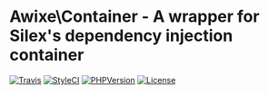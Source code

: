 Awixe\Container - A wrapper for Silex's dependency injection container
=======================================
[![Travis](https://img.shields.io/travis/Awixe/Container.svg?style=flat-square)](https://travis-ci.org/Awixe/Container) [![StyleCI](https://styleci.io/repos/109541930/shield?branch=master)](https://styleci.io/repos/107491606) [![PHPVersion](https://img.shields.io/badge/PHP-%3E%3D%207.0.0-blue.svg?style=flat-square)](https://secure.php.net/) [![License](https://img.shields.io/badge/License-GPL--3.0-orange.svg?style=flat-square)](https://choosealicense.com/licenses/gpl-3.0/)
